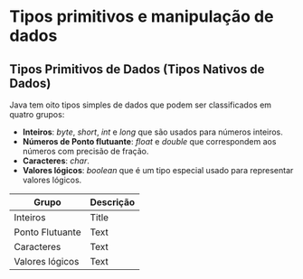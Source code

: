 # Tipos primitivos e manipulação de dados

## Tipos Primitivos de Dados (Tipos Nativos de Dados)

Java tem oito tipos simples de dados que podem ser classificados em quatro grupos:

- **Inteiros**: _byte_, _short_, _int_ e _long_ que são usados para números inteiros.
- **Números de Ponto flutuante**: _float_ e _double_ que correspondem aos números com precisão de fração.
- **Caracteres**: _char_.
- **Valores lógicos**: _boolean_ que é um tipo especial usado para representar valores lógicos.

|      Grupo      |       Descrição         |
| --------------- | ----------------------- |
| Inteiros        | Title                   |
| Ponto Flutuante | Text                    |
| Caracteres      | Text                    |
| Valores lógicos | Text                    |

